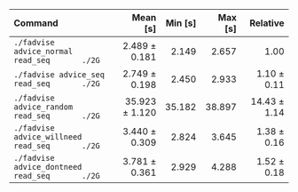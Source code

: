 | Command | Mean [s] | Min [s] | Max [s] | Relative |
|:---|---:|---:|---:|---:|
| `./fadvise advice_normal   read_seq       ./2G` | 2.489 ± 0.181 | 2.149 | 2.657 | 1.00 |
| `./fadvise advice_seq      read_seq       ./2G` | 2.749 ± 0.198 | 2.450 | 2.933 | 1.10 ± 0.11 |
| `./fadvise advice_random   read_seq       ./2G` | 35.923 ± 1.120 | 35.182 | 38.897 | 14.43 ± 1.14 |
| `./fadvise advice_willneed read_seq       ./2G` | 3.440 ± 0.309 | 2.824 | 3.645 | 1.38 ± 0.16 |
| `./fadvise advice_dontneed read_seq       ./2G` | 3.781 ± 0.361 | 2.929 | 4.288 | 1.52 ± 0.18 |
